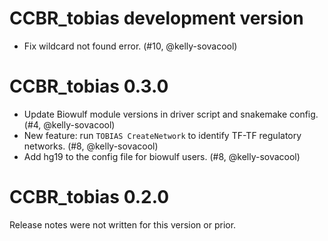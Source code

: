 # CCBR_tobias development version

- Fix wildcard not found error. (#10, @kelly-sovacool)

# CCBR_tobias 0.3.0

- Update Biowulf module versions in driver script and snakemake config. (#4, @kelly-sovacool)
- New feature: run `TOBIAS CreateNetwork` to identify TF-TF regulatory networks. (#8, @kelly-sovacool)
- Add hg19 to the config file for biowulf users. (#8, @kelly-sovacool)

# CCBR_tobias 0.2.0

Release notes were not written for this version or prior.